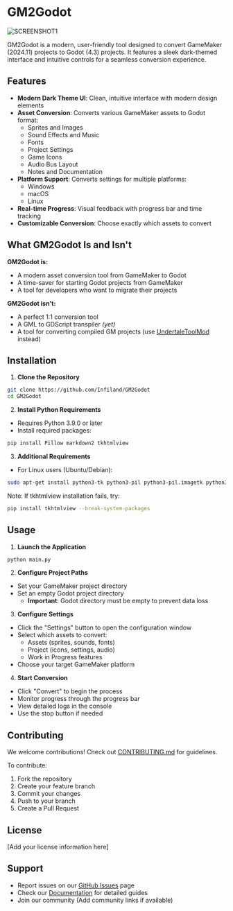 # GM2Godot

![SCREENSHOT1](https://github.com/user-attachments/assets/831a2cee-22b0-4a0d-9d08-810ab725da52)

GM2Godot is a modern, user-friendly tool designed to convert GameMaker (2024.11) projects to Godot (4.3) projects. It features a sleek dark-themed interface and intuitive controls for a seamless conversion experience.

## Features

- **Modern Dark Theme UI**: Clean, intuitive interface with modern design elements
- **Asset Conversion**: Converts various GameMaker assets to Godot format:
  - Sprites and Images
  - Sound Effects and Music
  - Fonts
  - Project Settings
  - Game Icons
  - Audio Bus Layout
  - Notes and Documentation
- **Platform Support**: Converts settings for multiple platforms:
  - Windows
  - macOS
  - Linux
- **Real-time Progress**: Visual feedback with progress bar and time tracking
- **Customizable Conversion**: Choose exactly which assets to convert

## What GM2Godot Is and Isn't

**GM2Godot is:**
- A modern asset conversion tool from GameMaker to Godot
- A time-saver for starting Godot projects from GameMaker
- A tool for developers who want to migrate their projects

**GM2Godot isn't:**
- A perfect 1:1 conversion tool
- A GML to GDScript transpiler *(yet)*
- A tool for converting compiled GM projects (use [UndertaleToolMod](https://github.com/UnderminersTeam/UndertaleModTool) instead)

## Installation

1. **Clone the Repository**
```bash
git clone https://github.com/Infiland/GM2Godot
cd GM2Godot
```

2. **Install Python Requirements**
- Requires Python 3.9.0 or later
- Install required packages:
```bash
pip install Pillow markdown2 tkhtmlview
```

3. **Additional Requirements**
- For Linux users (Ubuntu/Debian):
```bash
sudo apt-get install python3-tk python3-pil python3-pil.imagetk python3-markdown2
```
Note: If tkhtmlview installation fails, try:
```bash
pip install tkhtmlview --break-system-packages
```

## Usage

1. **Launch the Application**
```bash
python main.py
```

2. **Configure Project Paths**
- Set your GameMaker project directory
- Set an empty Godot project directory
  - **Important**: Godot directory must be empty to prevent data loss

3. **Configure Settings**
- Click the "Settings" button to open the configuration window
- Select which assets to convert:
  - Assets (sprites, sounds, fonts)
  - Project (icons, settings, audio)
  - Work in Progress features
- Choose your target GameMaker platform

4. **Start Conversion**
- Click "Convert" to begin the process
- Monitor progress through the progress bar
- View detailed logs in the console
- Use the stop button if needed

## Contributing

We welcome contributions! Check out [CONTRIBUTING.md](https://github.com/Infiland/GM2Godot/blob/main/CONTRIBUTING.md) for guidelines.

To contribute:
1. Fork the repository
2. Create your feature branch
3. Commit your changes
4. Push to your branch
5. Create a Pull Request

## License

[Add your license information here]

## Support

- Report issues on our [GitHub Issues](https://github.com/Infiland/GM2Godot/issues) page
- Check our [Documentation](https://github.com/Infiland/GM2Godot/wiki) for detailed guides
- Join our community (Add community links if available)
